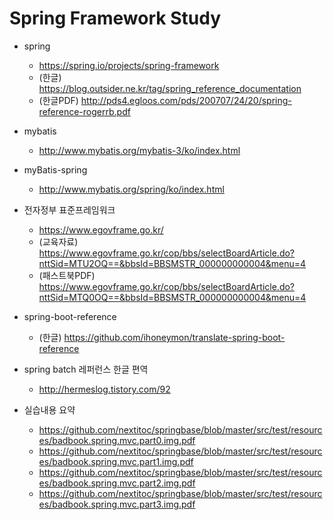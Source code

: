 # Spring Framework Study

- spring
	- https://spring.io/projects/spring-framework
	- (한글) https://blog.outsider.ne.kr/tag/spring_reference_documentation
	- (한글PDF) http://pds4.egloos.com/pds/200707/24/20/spring-reference-rogerrb.pdf

- mybatis
	- http://www.mybatis.org/mybatis-3/ko/index.html

- myBatis-spring
	- http://www.mybatis.org/spring/ko/index.html
	
- 전자정부 표준프레임워크
	- https://www.egovframe.go.kr/
	- (교육자료) https://www.egovframe.go.kr/cop/bbs/selectBoardArticle.do?nttSid=MTU2OQ==&bbsId=BBSMSTR_000000000004&menu=4
	- (패스트북PDF) https://www.egovframe.go.kr/cop/bbs/selectBoardArticle.do?nttSid=MTQ0OQ==&bbsId=BBSMSTR_000000000004&menu=4

- spring-boot-reference
	- (한글) https://github.com/ihoneymon/translate-spring-boot-reference

- spring batch 레퍼런스 한글 편역 
	- http://hermeslog.tistory.com/92

- 실습내용 요약
	- https://github.com/nextitoc/springbase/blob/master/src/test/resources/badbook.spring.mvc.part0.img.pdf
	- https://github.com/nextitoc/springbase/blob/master/src/test/resources/badbook.spring.mvc.part1.img.pdf
	- https://github.com/nextitoc/springbase/blob/master/src/test/resources/badbook.spring.mvc.part2.img.pdf
	- https://github.com/nextitoc/springbase/blob/master/src/test/resources/badbook.spring.mvc.part3.img.pdf